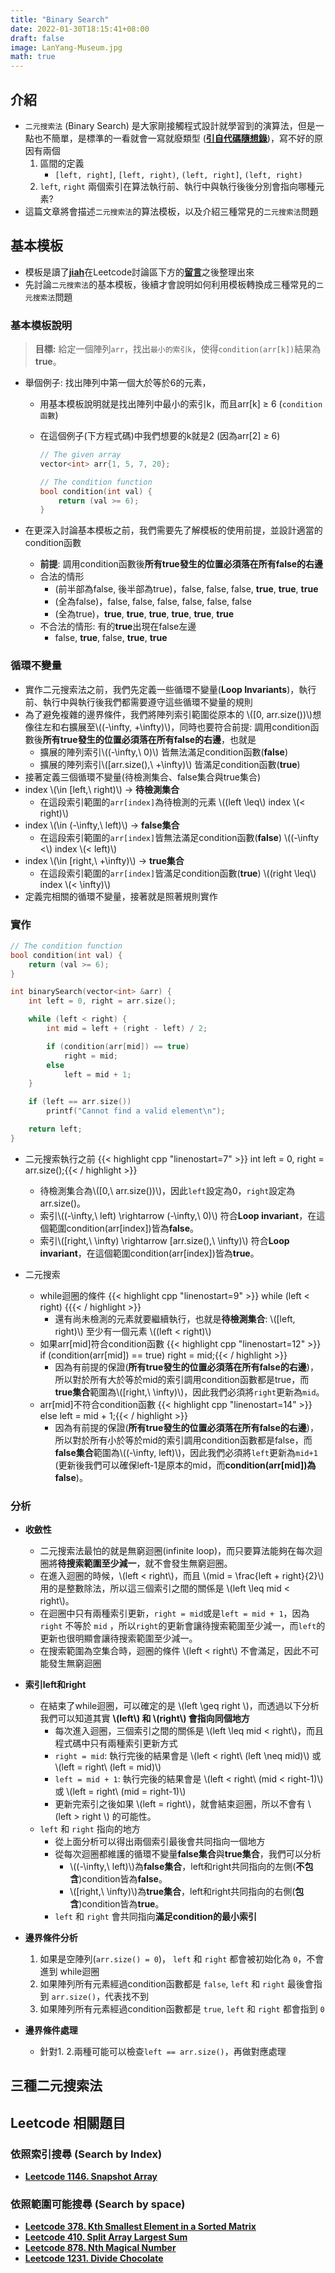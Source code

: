 ```yaml
---
title: "Binary Search"
date: 2022-01-30T18:15:41+08:00
draft: false
image: LanYang-Museum.jpg
math: true
---
```


## 介紹

- `二元搜索法` (Binary Search) 是大家剛接觸程式設計就學習到的演算法，但是一點也不簡單，是標準的一看就會一寫就廢類型 ([**引自代碼隨想錄**](https://programmercarl.com/0704.%E4%BA%8C%E5%88%86%E6%9F%A5%E6%89%BE.html#_704-%E4%BA%8C%E5%88%86%E6%9F%A5%E6%89%BE))，寫不好的原因有兩個
    1. 區間的定義  
        - `[left, right]`, `[left, right)`, `(left, right]`, `(left, right)`
    2. `left`, `right` 兩個索引在算法執行前、執行中與執行後後分別會指向哪種元素?
- 這篇文章將會描述`二元搜索法`的算法模板，以及介紹三種常見的`二元搜索法`問題

## 基本模板

- 模板是讀了[**jiah**](https://leetcode.com/jiah/)在Leetcode討論區下方的[**留言**](https://leetcode.com/discuss/general-discussion/786126/Python-Powerful-Ultimate-Binary-Search-Template.-Solved-many-problems/656934)之後整理出來
- 先討論`二元搜索法`的基本模板，後續才會說明如何利用模板轉換成三種常見的`二元搜索法`問題

### 基本模板說明

> **目標:** 給定一個陣列`arr`，找出`最小的索引k`，使得`condition(arr[k])`結果為**true**。

- 舉個例子: 找出陣列中第一個大於等於6的元素，
  - 用基本模板說明就是找出陣列中最小的索引k，而且arr[k] ≥ 6 (`condition函數`)
  - 在這個例子(下方程式碼)中我們想要的k就是2 (因為arr[2] ≥ 6)  

    ```cpp
    // The given array
    vector<int> arr{1, 5, 7, 20};

    // The condition function
    bool condition(int val) {
        return (val >= 6);
    }
    ```

- 在更深入討論基本模板之前，我們需要先了解模板的使用前提，並設計適當的condition函數
  - **前提**: 調用condition函數後**所有true發生的位置必須落在所有false的右邊**
  - 合法的情形
    - (前半部為false, 後半部為true)，false, false, false, **true**, **true**, **true**
    - (全為false)，false, false, false, false, false, false
    - (全為true)，**true**, **true**, **true**, **true**, **true**, **true**
  - 不合法的情形: 有的**true**出現在false左邊
    - false, **true**, false, **true**, **true**

### 循環不變量

- 實作二元搜索法之前，我們先定義一些循環不變量(**Loop Invariants**)，執行前、執行中與執行後我們都需要遵守這些循環不變量的規則  
- 為了避免複雜的邊界條件，我們將陣列索引範圍從原本的 \\([0, arr.size())\\)想像往左和右擴展至\\((-\infty, +\infty)\\)，同時也要符合前提: 調用condition函數後**所有true發生的位置必須落在所有false的右邊**，也就是
  - 擴展的陣列索引\\((-\infty,\ 0)\\) 皆無法滿足condition函數(**false**)
  - 擴展的陣列索引\\([arr.size(),\ +\infty)\\) 皆滿足condition函數(**true**)
- 接著定義三個循環不變量(待檢測集合、false集合與true集合)
- index \\(\in [left,\ right)\\) &rarr; **待檢測集合**
  - 在這段索引範圍的`arr[index]`為待檢測的元素 \\((left \leq\\) index \\(< right)\\)
- index \\(\in (-\infty,\ left)\\) &rarr; **false集合**
  - 在這段索引範圍的`arr[index]`皆無法滿足condition函數(**false**) \\((-\infty <\\) index \\(< left)\\)
- index \\(\in [right,\ +\infty)\\) &rarr; **true集合**
  - 在這段索引範圍的`arr[index]`皆滿足condition函數(**true**) \\((right \leq\\) index \\(< \infty)\\)
- 定義完相關的循環不變量，接著就是照著規則實作

### 實作

```cpp
// The condition function
bool condition(int val) {
    return (val >= 6);
}

int binarySearch(vector<int> &arr) {
    int left = 0, right = arr.size();

    while (left < right) {
        int mid = left + (right - left) / 2;

        if (condition(arr[mid]) == true)
            right = mid;
        else
            left = mid + 1;
    }

    if (left == arr.size())
        printf("Cannot find a valid element\n");                

    return left;
}
```

- 二元搜索執行之前
  {{< highlight cpp "linenostart=7" >}}
int left = 0, right = arr.size();{{< / highlight >}}
  - 待檢測集合為\\([0,\ arr.size())\\)，因此`left`設定為0，`right`設定為arr.size()。
  - 索引\\((-\infty,\ left) \rightarrow (-\infty,\ 0)\\) 符合**Loop invariant**，在這個範圍condition(arr[index])皆為**false**。
  - 索引\\([right,\ \infty) \rightarrow [arr.size(),\ \infty)\\) 符合**Loop invariant**，在這個範圍condition(arr[index])皆為**true**。

- 二元搜索
  - while迴圈的條件
  {{< highlight cpp "linenostart=9" >}}
while (left < right) {{{< / highlight >}}
    - 還有尚未檢測的元素就要繼續執行，也就是**待檢測集合**: \\([left, right)\\) 至少有一個元素 \\((left < right)\\)
  - 如果arr[mid]符合condition函數
  {{< highlight cpp "linenostart=12" >}}
if (condition(arr[mid]) == true)
    right = mid;{{< / highlight >}}
    - 因為有前提的保證(**所有true發生的位置必須落在所有false的右邊**)，所以對於所有大於等於mid的索引調用condition函數都是true，而**true集合**範圍為\\([right,\ \infty)\\)，因此我們必須將`right`更新為`mid`。
  - arr[mid]不符合condition函數
  {{< highlight cpp "linenostart=14" >}}
else
    left = mid + 1;{{< / highlight >}}
    - 因為有前提的保證(**所有true發生的位置必須落在所有false的右邊**)，所以對於所有小於等於mid的索引調用condition函數都是false，而**false集合**範圍為\\((-\infty, left)\\)，因此我們必須將`left`更新為`mid+1` (更新後我們可以確保left-1是原本的mid，而**condition(arr[mid])為false**)。

### 分析

- **收斂性**
  - 二元搜索法最怕的就是無窮迴圈(infinite loop)，而只要算法能夠在每次迴圈將**待搜索範圍至少減一**，就不會發生無窮迴圈。
  - 在進入迴圈的時候，\\(left < right\\)，而且 \\(mid = \frac{left + right}{2}\\) 用的是整數除法，所以這三個索引之間的關係是 \\(left \leq mid < right\\)。
  - 在迴圈中只有兩種索引更新，`right = mid`或是`left = mid + 1`，因為 `right` 不等於 `mid` ，所以`right`的更新會讓待搜索範圍至少減一，而`left`的更新也很明顯會讓待搜索範圍至少減一。
  - 在搜索範圍為空集合時，迴圈的條件 \\(left < right\\) 不會滿足，因此不可能發生無窮迴圈
- **索引left和right**
  - 在結束了while迴圈，可以確定的是 \\(left \geq right \\)，而透過以下分析我們可以知道其實 **\\(left\\) 和 \\(right\\) 會指向同個地方**
    - 每次進入迴圈，三個索引之間的關係是 \\(left \leq mid < right\\)，而且程式碼中只有兩種索引更新方式
    - `right = mid`: 執行完後的結果會是 \\(left < right\ (left \neq mid)\\) 或 \\(left = right\ (left = mid)\\)
    - `left = mid + 1`: 執行完後的結果會是 \\(left < right\ (mid < right-1)\\) 或 \\(left = right\ (mid = right-1)\\)
    - 更新完索引之後如果 \\(left = right\\)，就會結束迴圈，所以不會有 \\(left > right \\) 的可能性。
  - `left` 和 `right` 指向的地方
    - 從上面分析可以得出兩個索引最後會共同指向一個地方
    - 從每次迴圈都維護的循環不變量**false集合**與**true集合**，我們可以分析
      - \\((-\infty,\ left)\\)為**false集合**，left和right共同指向的左側(**不包含**)condition皆為**false**。
      - \\([right,\ \infty)\\)為**true集合**，left和right共同指向的右側(**包含**)condition皆為**true**。
    - `left` 和 `right` 會共同指向**滿足condition的最小索引**
- **邊界條件分析**
  1. 如果是空陣列(`arr.size() = 0`)， `left` 和 `right` 都會被初始化為 `0`，不會進到 while迴圈
  2. 如果陣列所有元素經過condition函數都是 `false`, `left` 和 `right` 最後會指到 `arr.size()`，代表找不到
  3. 如果陣列所有元素經過condition函數都是 `true`, `left` 和 `right` 都會指到 `0`

- **邊界條件處理**
  - 針對1. 2.兩種可能可以檢查`left == arr.size()`，再做對應處理

## 三種二元搜索法

## Leetcode 相關題目

### 依照索引搜尋 (Search by Index)

- **[Leetcode 1146. Snapshot Array](https://leetcode.com/problems/snapshot-array/)**

### 依照範圍可能搜尋 (Search by space)

- **[Leetcode 378. Kth Smallest Element in a Sorted Matrix](https://leetcode.com/problems/kth-smallest-element-in-a-sorted-matrix/)**
- **[Leetcode 410. Split Array Largest Sum](https://leetcode.com/problems/split-array-largest-sum/)**
- **[Leetcode 878. Nth Magical Number](https://leetcode.com/problems/nth-magical-number/)**
- **[Leetcode 1231. Divide Chocolate](https://leetcode.com/problems/divide-chocolate/)**
